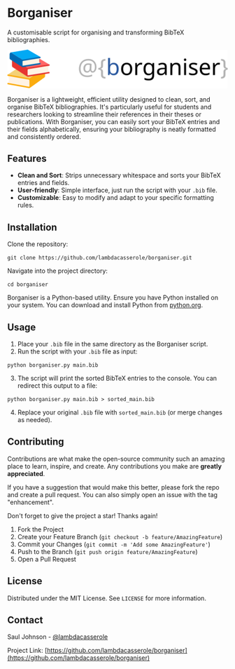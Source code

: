# Borganiser

A customisable script for organising and transforming BibTeX bibliographies.

![Logo](logo.svg)

Borganiser is a lightweight, efficient utility designed to clean, sort, and organise BibTeX bibliographies. It's particularly useful for students and researchers looking to streamline their references in their theses or publications. With Borganiser, you can easily sort your BibTeX entries and their fields alphabetically, ensuring your bibliography is neatly formatted and consistently ordered.

## Features

- **Clean and Sort**: Strips unnecessary whitespace and sorts your BibTeX entries and fields.
- **User-friendly**: Simple interface, just run the script with your `.bib` file.
- **Customizable**: Easy to modify and adapt to your specific formatting rules.

## Installation

Clone the repository:

```
git clone https://github.com/lambdacasserole/borganiser.git
```

Navigate into the project directory:

```
cd borganiser
```

Borganiser is a Python-based utility. Ensure you have Python installed on your system. You can download and install Python from [python.org](https://www.python.org/).

## Usage

1. Place your `.bib` file in the same directory as the Borganiser script.
2. Run the script with your `.bib` file as input:

```
python borganiser.py main.bib
```

3. The script will print the sorted BibTeX entries to the console. You can redirect this output to a file:

```
python borganiser.py main.bib > sorted_main.bib
```

4. Replace your original `.bib` file with `sorted_main.bib` (or merge changes as needed).

## Contributing

Contributions are what make the open-source community such an amazing place to learn, inspire, and create. Any contributions you make are **greatly appreciated**.

If you have a suggestion that would make this better, please fork the repo and create a pull request. You can also simply open an issue with the tag "enhancement".

Don't forget to give the project a star! Thanks again!

1. Fork the Project
2. Create your Feature Branch (`git checkout -b feature/AmazingFeature`)
3. Commit your Changes (`git commit -m 'Add some AmazingFeature'`)
4. Push to the Branch (`git push origin feature/AmazingFeature`)
5. Open a Pull Request

## License

Distributed under the MIT License. See `LICENSE` for more information.

## Contact

Saul Johnson - [@lambdacasserole](https://twitter.com/lambdacasserole)

Project Link: [https://github.com/lambdacasserole/borganiser](https://github.com/lambdacasserole/borganiser)
